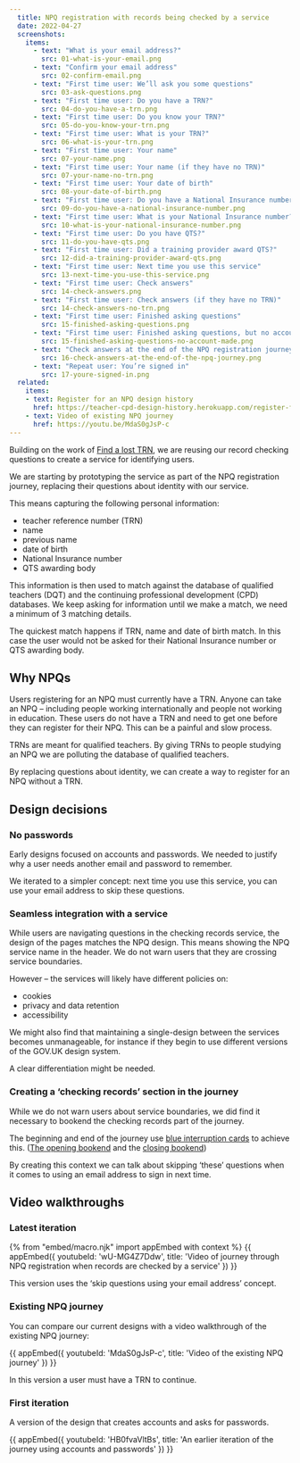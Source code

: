 ```yaml
---
  title: NPQ registration with records being checked by a service
  date: 2022-04-27
  screenshots:
    items:
      - text: "What is your email address?"
        src: 01-what-is-your-email.png
      - text: "Confirm your email address"
        src: 02-confirm-email.png
      - text: "First time user: We’ll ask you some questions"
        src: 03-ask-questions.png
      - text: "First time user: Do you have a TRN?"
        src: 04-do-you-have-a-trn.png
      - text: "First time user: Do you know your TRN?"
        src: 05-do-you-know-your-trn.png
      - text: "First time user: What is your TRN?"
        src: 06-what-is-your-trn.png
      - text: "First time user: Your name"
        src: 07-your-name.png
      - text: "First time user: Your name (if they have no TRN)"
        src: 07-your-name-no-trn.png
      - text: "First time user: Your date of birth"
        src: 08-your-date-of-birth.png
      - text: "First time user: Do you have a National Insurance number?"
        src: 09-do-you-have-a-national-insurance-number.png
      - text: "First time user: What is your National Insurance number?"
        src: 10-what-is-your-national-insurance-number.png
      - text: "First time user: Do you have QTS?"
        src: 11-do-you-have-qts.png
      - text: "First time user: Did a training provider award QTS?"
        src: 12-did-a-training-provider-award-qts.png
      - text: "First time user: Next time you use this service"
        src: 13-next-time-you-use-this-service.png
      - text: "First time user: Check answers"
        src: 14-check-answers.png
      - text: "First time user: Check answers (if they have no TRN)"
        src: 14-check-answers-no-trn.png
      - text: "First time user: Finished asking questions"
        src: 15-finished-asking-questions.png
      - text: "First time user: Finished asking questions, but no account made"
        src: 15-finished-asking-questions-no-account-made.png
      - text: "Check answers at the end of the NPQ registration journey"
        src: 16-check-answers-at-the-end-of-the-npq-journey.png
      - text: "Repeat user: You’re signed in"
        src: 17-youre-signed-in.png
  related:
    items:
    - text: Register for an NPQ design history
      href: https://teacher-cpd-design-history.herokuapp.com/register-for-an-npq/
    - text: Video of existing NPQ journey
      href: https://youtu.be/MdaS0gJsP-c
---
```


Building on the work of [Find a lost TRN](/find-a-lost-trn), we are reusing our record checking questions to create a service for identifying users.

We are starting by prototyping the service as part of the NPQ registration journey, replacing their questions about identity with our service.

This means capturing the following personal information:

- teacher reference number (TRN)
- name
- previous name
- date of birth
- National Insurance number
- QTS awarding body

This information is then used to match against the database of qualified teachers (DQT) and the continuing professional development (CPD) databases. We keep asking for information until we make a match, we need a minimum of 3 matching details.

The quickest match happens if TRN, name and date of birth match. In this case the user would not be asked for their National Insurance number or QTS awarding body.

## Why NPQs

Users registering for an NPQ must currently have a TRN. Anyone can take an NPQ – including people working internationally and people not working in education. These users do not have a TRN and need to get one before they can register for their NPQ. This can be a painful and slow process.

TRNs are meant for qualified teachers. By giving TRNs to people studying an NPQ we are polluting the database of qualified teachers.

By replacing questions about identity, we can create a way to register for an NPQ without a TRN.

## Design decisions

### No passwords

Early designs focused on accounts and passwords. We needed to justify why a user needs another email and password to remember.

We iterated to a simpler concept: next time you use this service, you can use your email address to skip these questions.

### Seamless integration with a service

While users are navigating questions in the checking records service, the design of the pages matches the NPQ design. This means showing the NPQ service name in the header. We do not warn users that they are crossing service boundaries.

However – the services will likely have different policies on:

- cookies
- privacy and data retention
- accessibility

We might also find that maintaining a single-design between the services becomes unmanageable, for instance if they begin to use different versions of the GOV.UK design system.

A clear differentiation might be needed.

### Creating a ‘checking records’ section in the journey

While we do not warn users about service boundaries, we did find it necessary to bookend the checking records part of the journey.

The beginning and end of the journey use [blue interruption cards](https://github.com/alphagov/govuk-design-system-backlog/issues/27) to achieve this. ([The opening bookend](#first-time-user-we-ll-ask-you-some-questions) and the [closing bookend](#first-time-user-finished-asking-questions))

By creating this context we can talk about skipping ‘these’ questions when it comes to using an email address to sign in next time.

## Video walkthroughs

### Latest iteration

{% from "embed/macro.njk" import appEmbed with context %}
{{ appEmbed({
  youtubeId: 'wU-MG4Z7Ddw',
  title: 'Video of journey through NPQ registration when records are checked by a service'
}) }}

This version uses the ‘skip questions using your email address’ concept.

### Existing NPQ journey

You can compare our current designs with a video walkthrough of the existing NPQ journey:

{{ appEmbed({
  youtubeId: 'MdaS0gJsP-c',
  title: 'Video of the existing NPQ journey'
}) }}

In this version a user must have a TRN to continue.

### First iteration

A version of the design that creates accounts and asks for passwords.

{{ appEmbed({
  youtubeId: 'HB0fvaVltBs',
  title: 'An earlier iteration of the journey using accounts and passwords'
}) }}
